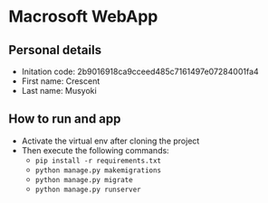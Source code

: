 # Macrosoft WebApp

## Personal details
* Initation code: 2b9016918ca9cceed485c7161497e07284001fa4
* First name: Crescent
* Last name: Musyoki

## How to run and app
* Activate the virtual env after cloning the project
* Then execute the following commands:
    * `pip install -r requirements.txt`
    * `python manage.py makemigrations`
    * `python manage.py migrate`
    * `python manage.py runserver`
